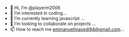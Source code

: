 - 👋 Hi, I’m @playerm2006
- 👀 I’m interested in coding...
- 🌱 I’m currently learning javascript  ...
- 💞️ I’m looking to collaborate on projects ...
- 📫 How to reach me emmanuelmasedi94@gmail.com...

<!---
playerm2006/playerm2006 is a ✨ special ✨ repository because its `README.md` (this file) appears on your GitHub profile.
You can click the Preview link to take a look at your changes.
--->

